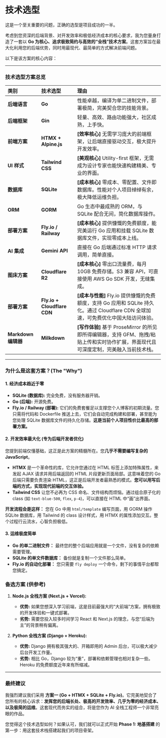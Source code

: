 # 技术选型 
这是一个至关重要的问题，正确的选型是项目成功的一半。

考虑到您资深的后端背景、对开发效率和极低经济成本的核心要求，我为您量身打造了一套以 **Go 为核心、追求极致简约与高效的“全栈”技术方案**。这套方案旨在最大化利用您的后端优势，同时用最现代、最简单的方式解决前端问题。

以下是该方案的核心内容：

---

### **技术选型方案总览**

| 类别 | 技术选型 | 理由 |
| :--- | :--- | :--- |
| **后端语言** | **Go** | 性能卓越，编译为单二进制文件，部署极简，完美契合您的技能背景。 |
| **后端框架** | **Gin** | 轻量、高效、路由功能强大，社区成熟，上手快。 |
| **前端方案** | **HTMX + Alpine.js** | **[效率核心]** 无需学习庞大的前端框架，让后端直接驱动交互，极大提升开发效率。 |
| **UI 样式** | **Tailwind CSS** | **[美观核心]** Utility-first 框架，无需成为设计专家也能快速构建精美、专业的界面。 |
| **数据库** | **SQLite** | **[成本核心]** 零成本、零配置、文件即数据库。性能对个人项目绰绰有余，极大降低运维负担。 |
| **ORM** | **GORM** | Go 生态中最成熟的 ORM，与 SQLite 配合无间，简化数据库操作。 |
| **部署方案** | **Fly.io / Railway** | **[成本核心]** 提供慷慨的免费额度，能完美运行 Go 应用和挂载 SQLite 数据库文件，实现零成本上线。 |
| **AI 集成** | **Gemini API** | 直接在 Go 后端通过标准 HTTP 请求调用，简单直接。 |
| **图床方案** | **Cloudflare R2** | **[成本核心]** 零出口流量费，每月 10GB 免费存储。S3 兼容 API，可直接使用 AWS Go SDK 开发，无缝集成。 |
| **部署方案** | **Fly.io + Cloudflare CDN** | **[成本与性能]** Fly.io 提供慷慨的免费额度，支持 Go 应用和 SQLite 持久化。通过 Cloudflare CDN 全球加速，可免费优化中国大陆访问体验。 |
| **Markdown 编辑器** | **Milkdown** | **[写作体验]** 基于 ProseMirror 的所见即所得编辑器，支持 GFM、拖拽/粘贴上传和实时协作扩展，界面现代且可深度定制，完美融入当前技术栈。 |

---

### **为什么是这套方案？(The "Why")**

#### **1. 经济成本趋近于零**
*   **SQLite (数据库):** 完全免费，没有服务器开销。
*   **Go (后端):** 开源免费。
*   **Fly.io / Railway (部署):** 它们的免费套餐足以支撑您个人博客的初期流量。您只需将代码和 Dockerfile 推送上去，它们会自动完成构建和部署，甚至能为您处理 SQLite 数据库文件的持久化存储。**这是当前个人项目性价比最高的部署方案。**

#### **2. 开发效率最大化 (专为后端开发者优化)**
您提到前端仅懂基础，这正是此方案的精髓所在。您**几乎不需要编写复杂的 JavaScript**。

*   **HTMX** 是一个革命性的库，它允许您通过在 HTML 标签上添加特殊属性，来发起 AJAX 请求并用后端返回的 HTML 片段更新页面局部。这意味着您的 Go 后端只需要负责渲染 HTML，这正是后端开发者最熟悉的模式。**您可以用写后端的方式，实现现代前端的交互体验。**
*   **Tailwind CSS** 让您不必再为 CSS 命名、文件结构而烦恼。通过组合原子化的 class (如 `text-blue-500`, `flex`, `p-4`)，可以直接在 HTML 中“画”出界面。

**开发流程会是这样：** 您在 Go 中用 `html/template` 编写页面，用 GORM 操作 SQLite 数据库，用 Tailwind 的 class 设计样式，用 HTMX 的属性添加交互。整个过程行云流水，心智负担极低。

#### **3. 运维极度简单**
*   **Go 的单二进制文件：** 最终您的整个后端应用就是一个文件，没有复杂的依赖需要管理。
*   **SQLite 的单文件数据库：** 备份就是复制一个文件那么简单。
*   **Fly.io 的自动化部署：** 您只需要 `fly deploy` 一个命令，剩下的事情平台都帮您搞定。

### **备选方案 (供参考)**

1.  **Node.js 全栈方案 (Next.js + Vercel):**
    *   **优势:** 如果您想深入学习前端，这是目前最强大的“大前端”方案，拥有极致的开发体验和一键式部署。
    *   **劣势:** 需要您投入较多时间学习 React 和 Next.js 的理念，与您“后端为主”的背景稍有偏离。

2.  **Python 全栈方案 (Django + Heroku):**
    *   **优势:** Django 拥有极其强大的、开箱即用的 Admin 后台，可以极大减少后台开发工作量。
    *   **劣势:** 相比 Go，Django 较为“重”，部署和依赖管理也相对复杂一些。Heroku 的免费额度近年来有所缩减。

---

### **最终建议**

我强烈建议我们采用 **方案一 (Go + HTMX + SQLite + Fly.io)**。它完美地契合了您所有的核心诉求：**发挥您的后端长处、极高的开发效率、几乎为零的经济成本、以及极简的运维**。这套现代而务实的组合，将是您作为 AI 全栈工程师一个非常亮眼的作品。

您觉得这个技术选型如何？如果认可，我们就可以正式开始 **Phase 1: 地基搭建** 的第一步：用这套技术栈搭建起我们的项目骨架。
        